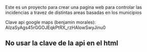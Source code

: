 Este es un proyecto para crear una pagina web para controlar las incidencias a travez de distintas areas basadas en los municipios

Clave api google maps (benjamin morales): AIzaSyAgs45rGGOJEqkPtRX_rzHAlowSwyJinu0
## No usar la clave de la api en el html